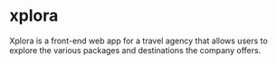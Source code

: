 # xplora
Xplora is a front-end web app for a travel agency that allows users to explore the various packages and destinations the company offers.
